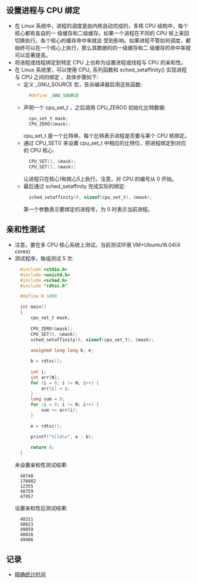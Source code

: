 
## 设置进程与 CPU 绑定
- 在 Linux 系统中，进程的调度是由内核自动完成的，多核 CPU 结构中，每个核心都有各自的一
  级缓存和二级缓存。如果一个进程在不同的 CPU 核上来回切换执行，各个核心的缓存命中率就会
  受到影响。如果进程不管如何调度，都始终可以在一个核心上执行，那么其数据的的一级缓存和二
  级缓存的命中率就可以显著提高。
- 将进程或线程绑定到特定 CPU 上也称为设置进程或线程与 CPU 的亲和性。
- 在 Linux 系统里，可以使用 CPU_ 系列函数和 sched_setaffinity() 实现进程与 CPU 之间的绑定
  ，具体步骤如下:
    + 定义 _GNU_SOURCE 宏，告诉编译器启用这些函数:
      ```c
        #define _GNU_SOURCE
      ```
    + 声明一个 cpu_set_t ，之后调用  CPU_ZERO() 初始化比特数据:
      ```c
        cpu_set_t mask;
        CPU_ZERO(&mask);
      ```
      cpu_set_t 是一个比特串，每个比特表示进程是否要与某个 CPU 核绑定。
    + 通过  CPU_SET() 来设置 cpu_set_t 中相应的比特位，把进程绑定到对应的 CPU 核心:
      ```c
        CPU_SET(1, &mask);
        CPU_SET(3, &mask);
      ```
      让进程只在核心1和核心5上执行。注意，对 CPU 的编号从 0 开始。
    + 最后通过 sched_setaffinity 完成实际的绑定:
      ```c
        sched_setaffinity(0, sizeof(cpu_set_t), &mask);
      ```
      第一个参数表示要绑定的进程号，为 0 时表示当前进程。

## 亲和性测试
- 注意，要在多 CPU 核心系统上测试。当前测试环境 VM+Ubuntu16.04(4 cores)
- 测试程序，每组测试 5 次:
  ```c
    #include <stdio.h>
    #include <unistd.h>
    #include <sched.h>
    #include "rdtsc.h"

    #define N 1000

    int main()
    {
        cpu_set_t mask;
        
        CPU_ZERO(&mask);
        CPU_SET(0, &mask);
        sched_setaffinity(0, sizeof(cpu_set_t), &mask);
        
        unsigned long long b, e;

        b = rdtsc();
        
        int i;
        int arr[N];
        for (i = 0; i != N; i++) {
            arr[i] = i;
        }
        long sum = 0;
        for (i = 0; i != N; i++) {
            sum += arr[i];
        }

        e = rdtsc();

        printf("%lld\n", e - b);
        
        return 0;
    }
  ```
  未设置亲和性测试结果:
  ```shell
    48748
    176082
    12355
    48759
    47957
  ```
  设置亲和性后测试结果:
  ```shell
    48311
    48623
    49059
    48816
    49486
  ```
  
## 记录
- [精确统计时间](精确统计时间.md)